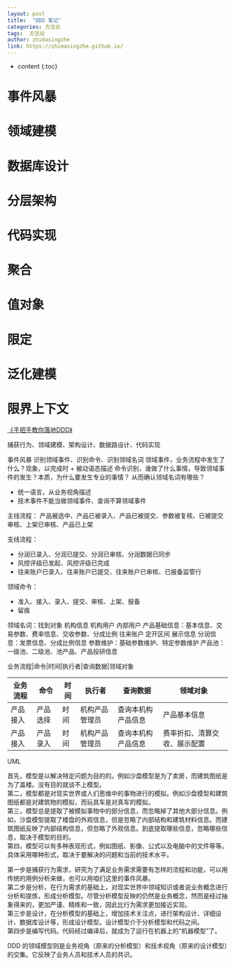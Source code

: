 ```yaml
---
layout: post
title:  "DDD 笔记"
categories: 方法论
tags:  方法论
author: zhimaxingzhe
link: https://zhimaxingzhe.github.io/
---
```


* content
{:toc}

# 事件风暴
# 领域建模
# 数据库设计
# 分层架构
# 代码实现

# 聚合
# 值对象

# 限定
# 泛化建模
# 限界上下文



[《手把手教你落地DDD》](https://time.geekbang.org/column/intro/100311801)

捕获行为、领域建模、架构设计、数据路设计、代码实现

事件风暴
识别领域事件、识别命令、识别领域名词
领域事件，业务流程中发生了什么？现象，以完成时 + 被动语态描述
命令识别，谁做了什么事情，导致领域事件的发生？本质，为什么要发生专业的事情？
从而确认领域名词有哪些？
- 统一语言，从业务视角描述
- 技术事件不能当做领域事件、查询不算领域事件

主线流程：
产品被选中、产品已被录入、产品已被提交、参数被复核、已被提交审核、上架已审核、产品已上架

支线流程：
- 分润已录入、分润已提交、分润已审核、分润数据已同步
- 风控评级已发起、风控评级已完成
- 往来账户已录入、往来账户已提交、往来账户已审核、已报备监管行

领域命令：
- 准入、接入、录入、提交、审核、上架、报备
- 留痕

领域名词：找到对象
机构信息
机构用户
内部用户
产品基础信息：基本信息、交易参数、费率信息、交收参数、分成比例
往来账户
定开区间
展示信息
分润信息：发票信息、分成比例信息
参数维护：基础参数维护、特定参数维护
产品池：一级池、二级池、池产品、产品投研信息


业务流程|命令|时间|执行者|查询数据|领域对象


| 业务流程 | 命令 | 时间 | 执行者 | 查询数据 | 领域对象|
| --- | --- | --- | --- | --- | --- |
| 产品接入 | 产品选择 | 时间 | 机构产品管理员 | 查询本机构产品信息 | 产品基本信息|
| 产品接入 | 产品录入 | 时间 | 机构产品管理员 | 查询本机构产品信息 | 费率折扣、清算交收、展示配置|






UML


首先，模型是以解决特定问题为目的的。例如沙盘模型是为了卖房，而建筑图纸是为了盖楼。没有目的就谈不上模型。  
第二，模型都是对现实世界或人们思维中的事物进行的模拟。例如沙盘模型和建筑图纸都是对建筑物的模拟，而玩具车是对真车的模拟。  
第三，模型总是提取了被模拟事物中的部分信息，而忽略掉了其他大部分信息。例如，沙盘模型提取了楼盘的外观信息，但是忽略了内部结构和建筑材料信息。而建筑图纸反映了内部结构信息，但忽略了外观信息。到底提取哪些信息，忽略哪些信息，取决于模型的目的。  
第四，模型可以有多种表现形式，例如图纸、影像、公式以及电脑中的文件等等。具体采用哪种形式，取决于要解决的问题和当前的技术水平。  


第一步是捕获行为需求，研究为了满足业务需求需要有怎样的流程和功能，可以用传统的用例分析来做，也可以用咱们这里的事件风暴。  
第二步是分析，在行为需求的基础上，对现实世界中领域知识或者说业务概念进行分析和提炼，形成分析模型。尽管分析模型反映的仍然是业务概念，然而是经过抽象得来的，更加严谨、精练和一致，因此比行为需求更加接近实现。  
第三步是设计，在分析模型的基础上，增加技术关注点，进行架构设计、详细设计、数据库设计等，形成设计模型。设计模型介于分析模型和代码之间。  
第四步是编写代码。代码经过编译后，就成为了运行在机器上的“机器模型”了。  


DDD 的领域模型则是业务视角（原来的分析模型）和技术视角（原来的设计模型）的交集。它反映了业务人员和技术人员的共识。